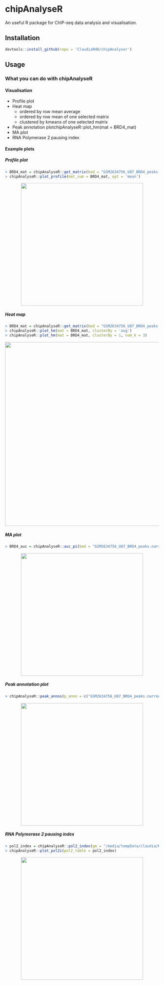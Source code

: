 # chipAnalyseR
An useful R package for ChIP-seq data analysis and visualisation.


## Installation
```r
devtools::install_github(repo = 'ClaudiaRHD/chipAnalyser')
```

## Usage
### What you can do with chipAnalyseR 
#### Visualisation
* Profile plot
* Heat map
    * ordered by row mean average
    * ordered by row mean of one selected matrix
    * clustered by kmeans of one selected matrix
* Peak annotation plotchipAnalyseR::plot_hm(mat = BRD4_mat)
* MA plot
* RNA Polymerase 2 pausing index

#### **Example plots**

##### **Profile plot**
```r
> BRD4_mat = chipAnalyseR::get_matrix(bed = "GSM2634756_U87_BRD4_peaks.narrowPeak", bw_files = c("GSM2634756_U87_BRD4.bw", "GSM2634758_U87_BRD4_dBET_2h.bw", "GSM2634757_U87_BRD4_dBET_24h.bw"), bw_path = "/R/", op_dir = "/R/GSE99171_RAW/",up = 2500, down = 2500, pos = '', binsize = 10, numcores = 6)
> chipAnalyseR::plot_profile(mat_sum = BRD4_mat, opt = 'mean')
```
<p align="center">
<img src="https://user-images.githubusercontent.com/34287600/39582290-f1175e9a-4eed-11e8-9d46-69cb1326c8b6.png" width="400" height="400" />
</p>

##### **Heat map**
```r
> BRD4_mat = chipAnalyseR::get_matrix(bed = "GSM2634756_U87_BRD4_peaks.narrowPeak", bw_files = c("GSM2634756_U87_BRD4.bw", "GSM2634758_U87_BRD4_dBET_2h.bw", "GSM2634757_U87_BRD4_dBET_24h.bw"), bw_path = "/R/", op_dir = "/R/GSE99171_RAW/",up = 2500, down = 2500, pos = '', binsize = 10, numcores = 6)
> chipAnalyseR::plot_hm(mat = BRD4_mat, clusterBy = 'avg')
> chipAnalyseR::plot_hm(mat = BRD4_mat, clusterBy = 1, num_k = 3)
```
<p align="center">
<img src="https://user-images.githubusercontent.com/34287600/39629232-c32b202a-4fab-11e8-91b7-48bef2f74066.png" width="1000" height="600" />
</p>


##### **MA plot**
```r
> BRD4_auc = chipAnalyseR::auc_pi(bed = "GSM2634756_U87_BRD4_peaks.narrowPeak", bw_files = c("GSM2634756_U87_BRD4.bw", "GSM2634758_U87_BRD4_dBET_2h.bw", "GSM2634757_U87_BRD4_dBET_24h.bw"), bw_path = "/R/", op_dir = "/R/GSE99171_RAW/", numcores = 6)
```
<p align="center">
<img src="https://user-images.githubusercontent.com/34287600/39582756-ed8720fc-4eee-11e8-9aa8-bee2ac04a41c.png" width="400" height="400" />
</p>

##### **Peak annotation plot**
```r
> chipAnalyseR::peak_annos(p_anno = c("GSM2634756_U87_BRD4_peaks.narrowPeak.anno", "GSM2634758_U87_BRD4_dBET_2h_peaks.narrowPeak.anno"), state2color = "seg.txt")
```
<p align="center">
<img src="https://user-images.githubusercontent.com/34287600/39582847-1c05d61c-4eef-11e8-8b0f-dd9e6e038e08.png" width="400" height="400" />
</p>

##### **RNA Polymerase 2 pausing index**
```r
> pol2_index = chipAnalyseR::pol2_index(gm = "/media/tempData/claudia/R/sig/hg19_refflat_1k.tsv", bw_files = c("GSM2634756_U87_BRD4.bw", "GSM2634757_U87_BRD4_dBET_24h.bw"), bw_path = "/R/", op_dir = "/R/GSE99171_RAW/", filter = TRUE, numcores = 6 )
> chipAnalyseR::plot_pol2i(pol2_table = pol2_index)
```
<p align="center">
<img src="https://user-images.githubusercontent.com/34287600/39582498-65b2d4dc-4eee-11e8-9ce2-168a91597340.png" width="400" height="400"/>
</p>
